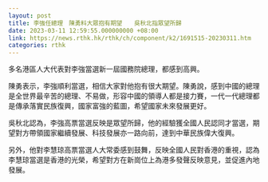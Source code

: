 ```yaml
---
layout: post
title: 李強任總理　陳勇料大眾抱有期望　　吳秋北指眾望所歸
date: 2023-03-11 12:59:55.000000000 +08:00
link: https://news.rthk.hk/rthk/ch/component/k2/1691515-20230311.htm
categories: rthk
---
```


多名港區人大代表對李強當選新一屆國務院總理，都感到高興。

陳勇表示，李強順利當選，相信大家對他抱有很大期望。陳勇說，感到中國的總理是全世界最辛苦的總理、不易做，形容中國的領導人都是接力賽，一代一代總理都是傳承落實民族復興，國家富強的藍圖，希望國家未來發展更好。

吳秋北認為，李強高票當選反映是眾望所歸，他的經驗獲全國人民認同才當選，期望對方帶領國家繼續發展、科技發展亦一路向前，達到中華民族偉大復興。

另外，他對李慧琼高票當選人大常委感到鼓舞，反映全國人民對香港的重視，認為李慧琼當選是香港的光榮，希望對方在新崗位上為港多發聲反映意見，並促進內地發展。
